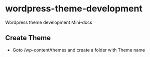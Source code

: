 # wordpress-theme-development
Wordpress theme development Mini-docs

## Create Theme

- Goto /wp-content/themes and create a folder with Theme name

